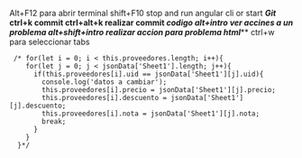 Alt+F12 para abrir terminal
shift+F10 stop and run angular cli or start
*****************Git***************
ctrl+k commit 
ctrl+alt+k realizar commit
******codigo*****
alt+intro ver accines a un problema
alt+shift+intro realizar accion para problema
******html***********
ctrl+w para seleccionar tabs

     /* for(let i = 0; i < this.proveedores.length; i++){
        for(let j = 0; j < jsonData['Sheet1'].length; j++){
          if(this.proveedores[i].uid == jsonData['Sheet1'][j].uid){
            console.log('datos a cambiar');
            this.proveedores[i].precio = jsonData['Sheet1'][j].precio;
            this.proveedores[i].descuento = jsonData['Sheet1'][j].descuento;
            this.proveedores[i].nota = jsonData['Sheet1'][j].nota;
            break;
          }
        }
      }*/